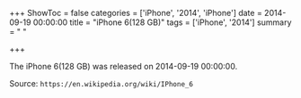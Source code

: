 +++
ShowToc = false
categories = ['iPhone', '2014', 'iPhone']
date = 2014-09-19 00:00:00
title = "iPhone 6(128 GB)"
tags = ['iPhone', '2014']
summary = " "

+++

The iPhone 6(128 GB) was released on 2014-09-19 00:00:00.

Source: `https://en.wikipedia.org/wiki/IPhone_6`
